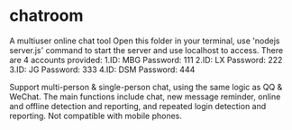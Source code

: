 # chatroom
A multiuser online chat tool
Open this folder in your terminal, use 'nodejs server.js' command to start the server and use localhost to access.
There are 4 accounts provided: 
1.ID: MBG   Password: 111
2.ID: LX    Password: 222
3.ID: JG    Password: 333
4.ID: DSM   Password: 444

Support multi-person & single-person chat, using the same logic as QQ & WeChat. The main functions include chat, new message reminder, online and offline detection and reporting, and repeated login detection and reporting. Not compatible with mobile phones.
